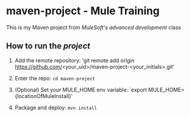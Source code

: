 # maven-project - Mule Training

This is my Maven project from *MuleSoft's advanced development* class

## How to run the _project_

1. Add the remote repository: 
    'git remote add origin https://github.com/<your_uid>/maven-project-<your_initials>.git'

2. Enter the repo: `cd maven-project`

3. (Optional) Set your MULE_HOME env variable: `export MULE_HOME={locationOfMuleInstall}'

4. Package and deploy: `mvn install` 